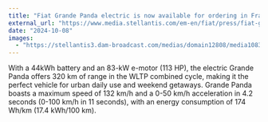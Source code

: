 ```yaml
---
title: "Fiat Grande Panda electric is now available for ordering in France and in the Netherlands"
external_url: "https://www.media.stellantis.com/em-en/fiat/press/fiat-grande-panda-electric-is-now-available-for-ordering-in-france-and-in-the-netherlands"
date: "2024-10-08"
images:
  - "https://stellantis3.dam-broadcast.com/medias/domain12808/media108316/2494933-wnjc1267gi-xlarge.jpg"
---
```


With a 44kWh battery and an 83-kW e-motor (113 HP), the electric Grande Panda offers 320 km of range in the WLTP combined cycle, making it the perfect vehicle for urban daily use and weekend getaways. Grande Panda boasts a maximum speed of 132 km/h and a 0-50 km/h acceleration in 4.2 seconds (0-100 km/h in 11 seconds), with an energy consumption of 174 Wh/km (17.4 kWh/100 km).